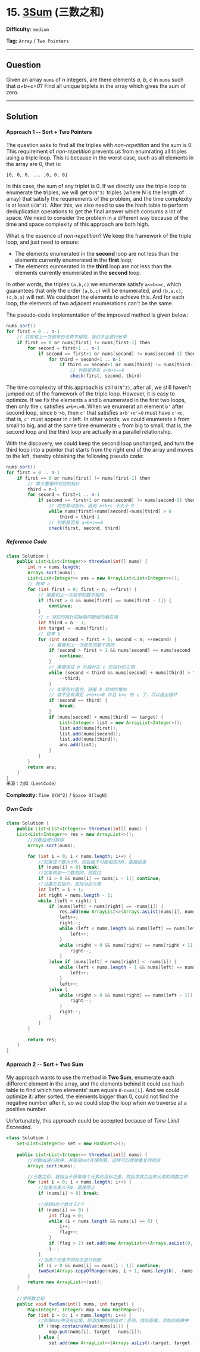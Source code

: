 # 15. [3Sum][3S] (三数之和)

[3S]: https://leetcode-cn.com/problems/3sum/

**Difficulty:** `medium`

**Tag:** `Array` / `Two Pointers`

------

## Question

Given an array `nums` of *n* integers, are there elements *a*, *b*, *c* in `nums` such that *a+b+c=0*? Find all unique triplets in the array which gives the sum of zero.

------

## Solution

#### Approach 1 -- Sort + Two Pointers

The question asks to find all the triples with *non-repetition* and the sum is 0. This requirement of *non-repetition* prevents us from enumrating all triples using a triple loop. This is because in the worst case, such as all elements in the array are 0, that is:

`[0, 0, 0, ... ,0, 0, 0]`

In this case, the sum of any triplet is 0. If we directly use the triple loop to enumerate the triples, we will get `O(N^3)` triples (where N is the length of array) that satisfy the requirements of the problem, and the time complexity is at least `O(N^3)`. After this, we also need to use the hash table to perform deduplication operations to get the final answer which consums a lot of space. We need to consider the problem in a different way because of the time and space complexity of this approach are both high.

What is the essence of *non-repetition*? We keep the framework of the triple loop, and just need to ensure:

- The elements enumerated in the **second** loop are not less than the elements currently enumerated in the **first** loop;
- The elements eunmerated in the **third** loop are not less than the elements currently enumerated in the **second** loop.

In other words, the triples `(a,b,c)` we enumerate satisfy `a<=b<=c`, which guarantees that only the order `(a,b,c)` will be enumerated, and `(b,a,c)`, `(c,b,a)` will not. We couldsort the elements to achieve this. And for each loop, the elements of two adjacent enumerations can't be the same.

The pseudo-code implementation of the improved method is given below:

```java
nums.sort()
for first = 0 .. n-1
    // 只有和上一次枚举的元素不相同，我们才会进行枚举
    if first == 0 or nums[first] != nums[first-1] then
        for second = first+1 .. n-1
            if second == first+1 or nums[second] != nums[second-1] then
                for third = second+1 .. n-1
                    if third == second+1 or nums[third] != nums[third-1] then
                        // 判断是否有 a+b+c==0
                        check(first, second, third)
```

The time complexity of this approach is still `O(N^3)`, after all, we still haven't jumped out of the framework of the triple loop. However, it is easy to optimize. If we fix the elements `a` and `b` enumerated in the first two loops, then only the `c` satisfies `a+b+c=0`. When we enumerat an element `b'` after second loop, since `b'>b`, then `c'` that satisfies `a+b'+c'=0` must have `c'<c`, that is, `c'` must appear in `c` left. In other words, we could enumerate `b` from small to big, and at the same time enumerate `c` from big to small, that is, the second loop and the third loop are actually in a parallel relationship.

With the discovery, we could keep the second loop unchanged, and turn the third loop into a pointer that starts from the right end of the array and moves to the left, thereby obtaining the following pseudo code:

```java
nums.sort()
for first = 0 .. n-1
    if first == 0 or nums[first] != nums[first-1] then
        // 第三重循环对应的指针
        third = n-1
        for second = first+1 .. n-1
            if second == first+1 or nums[second] != nums[second-1] then
                // 向左移动指针，直到 a+b+c 不大于 0
                while nums[first]+nums[second]+nums[third] > 0
                    third = third-1
                // 判断是否有 a+b+c==0
                check(first, second, third)
```

##### Reference Code

```java
class Solution {
    public List<List<Integer>> threeSum(int[] nums) {
        int n = nums.length;
        Arrays.sort(nums);
        List<List<Integer>> ans = new ArrayList<List<Integer>>();
        // 枚举 a
        for (int first = 0; first < n; ++first) {
            // 需要和上一次枚举的数不相同
            if (first > 0 && nums[first] == nums[first - 1]) {
                continue;
            }
            // c 对应的指针初始指向数组的最右端
            int third = n - 1;
            int target = -nums[first];
            // 枚举 b
            for (int second = first + 1; second < n; ++second) {
                // 需要和上一次枚举的数不相同
                if (second > first + 1 && nums[second] == nums[second - 1]) {
                    continue;
                }
                // 需要保证 b 的指针在 c 的指针的左侧
                while (second < third && nums[second] + nums[third] > target) {
                    --third;
                }
                // 如果指针重合，随着 b 后续的增加
                // 就不会有满足 a+b+c=0 并且 b<c 的 c 了，可以退出循环
                if (second == third) {
                    break;
                }
                if (nums[second] + nums[third] == target) {
                    List<Integer> list = new ArrayList<Integer>();
                    list.add(nums[first]);
                    list.add(nums[second]);
                    list.add(nums[third]);
                    ans.add(list);
                }
            }
        }
        return ans;
    }
}
来源：力扣（LeetCode）
```

**Complexity:** `Time O(N^2)` / `Space O(logN)`

##### Own Code

```java
class Solution {
    public List<List<Integer>> threeSum(int[] nums) {
    List<List<Integer>> res = new ArrayList<>();
        //对数组进行排序
        Arrays.sort(nums);

        for (int i = 0; i < nums.length; i++) {
            //如果这个数大于0，则后面不可能相加为0，直接结束
            if (nums[i] > 0) break;
            //如果和前一个数相同，则跳过
            if (i > 0 && nums[i] == nums[i - 1]) continue;
            //设置左右指针，查找对应元素
            int left = i + 1;
            int right = nums.length - 1;
            while (left < right) {
                if (nums[left] + nums[right] == -nums[i]) {
                    res.add(new ArrayList<>(Arrays.asList(nums[i], nums[left], nums[right])));
                    left++;
                    right--;
                    while (left < nums.length && nums[left] == nums[left - 1]) {
                        left++;
                    }
                    while (right > 0 && nums[right] == nums[right + 1]) {
                        right--;
                    }
                }else if (nums[left] + nums[right] < -nums[i]) {
                    while (left < nums.length - 1 && nums[left] == nums[left + 1]) {
                        left++;
                    }
                    left++;
                }else {
                    while (right > 0 && nums[right] == nums[left - 1]) {
                        right--;
                    }
                    right--;
                }
            }
        }
        
        return res;
    }
}
```

#### Approach 2 -- Sort + Two Sum

My approach wants to use the method in **Two Sum**, enumerate each different element in the array, and the elements behind it could use hash table to find which two elements' sum equals `0-nums[i]`. And we could optimize it: after sorted, the elements bigger than 0, could not find the negative number after it, so we could stop the loop when we traverse at a positive number.

Unfortunately, this approach could be accepted because of *Time Limit Exceeded*.

```java
class Solution {
    Set<List<Integer>> set = new HashSet<>();
    
    public List<List<Integer>> threeSum(int[] nums) {
        //对数组进行排序，并使用set存储列表，这样可以排除重复的组合
        Arrays.sort(nums);

        //三数之和，就相当于获取每个元素和目标之差，然后求其之后的元素的两数之和
        for (int i = 0; i < nums.length; i++) {
            //如果元素大于0，直接停止
            if (nums[i] > 0) break;
            
            //排除0的个数大于2个
            if (nums[i] == 0) {
                int flag = 0;
                while (i < nums.length && nums[i] == 0) {
                    i++;
                    flag++;
                }
                if (flag > 2) set.add(new ArrayList<>(Arrays.asList(0, 0, 0)));
                i--;
            }
            //当两个元素不同时才进行判断
            if (i > 0 && nums[i] == nums[i - 1]) continue;
            twoSum(Arrays.copyOfRange(nums, i + 1, nums.length), -nums[i]);
        }
        return new ArrayList<>(set);
    }

    //求两数之和
    public void twoSum(int[] nums, int target) {
        Map<Integer, Integer> map = new HashMap<>();
        for (int i = 0; i < nums.length; i++) {
            //如果map中没有此值，则添加相应键值对；否则，找到答案，添加到结果中
            if (!map.containsValue(nums[i])) {
                map.put(nums[i], target - nums[i]);
            } else {
                set.add(new ArrayList<>(Arrays.asList(-target, target - nums[i], nums[i])));}}}}
```

